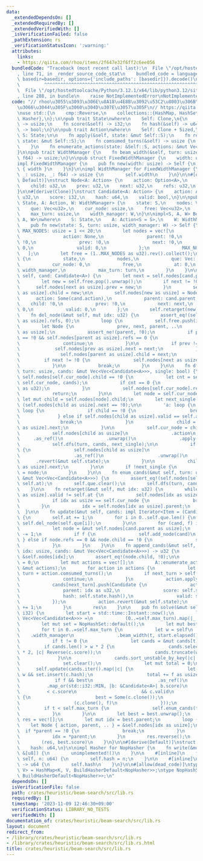 ```yaml
---
data:
  _extendedDependsOn: []
  _extendedRequiredBy: []
  _extendedVerifiedWith: []
  _isVerificationFailed: false
  _pathExtension: rs
  _verificationStatusIcon: ':warning:'
  attributes:
    links:
    - https://qiita.com/rhoo/items/2f647e32f6ff2c6ee056
  bundledCode: "Traceback (most recent call last):\n  File \"/opt/hostedtoolcache/Python/3.12.1/x64/lib/python3.12/site-packages/onlinejudge_verify/documentation/build.py\"\
    , line 71, in _render_source_code_stat\n    bundled_code = language.bundle(stat.path,\
    \ basedir=basedir, options={'include_paths': [basedir]}).decode()\n          \
    \         ^^^^^^^^^^^^^^^^^^^^^^^^^^^^^^^^^^^^^^^^^^^^^^^^^^^^^^^^^^^^^^^^^^^^^^^^^^^^^^^^^\n\
    \  File \"/opt/hostedtoolcache/Python/3.12.1/x64/lib/python3.12/site-packages/onlinejudge_verify/languages/rust.py\"\
    , line 288, in bundle\n    raise NotImplementedError\nNotImplementedError\n"
  code: "// rhoo\u3055\u3093\u306E\u8A18\u4E8B\u3092\u53C2\u8003\u306B\u3055\u305B\
    \u3066\u3044\u305F\u3060\u304D\u307E\u3057\u305F\n// https://qiita.com/rhoo/items/2f647e32f6ff2c6ee056\n\
    \nuse std::{\n    cmp::Reverse,\n    collections::{HashMap, HashSet},\n    hash::{BuildHasherDefault,\
    \ Hasher},\n};\n\npub trait State\nwhere\n    Self: Clone,\n{\n    fn turn(&self)\
    \ -> usize;\n    fn score(&self) -> i32;\n    fn hash(&self) -> u64;\n    fn is_valid(&self)\
    \ -> bool;\n}\n\npub trait Action\nwhere\n    Self: Clone + Sized,\n{\n    type\
    \ S: State;\n\n    fn apply(&self, state: &mut Self::S);\n    fn revert(&self,\
    \ state: &mut Self::S);\n    fn comsumed_turns(&self) -> usize {\n        1\n\
    \    }\n    fn enumerate_actions(state: &Self::S, actions: &mut Vec<Self>);\n\
    }\n\npub trait WidthManager {\n    fn beam_width(&self, turn: usize, elapsed:\
    \ f64) -> usize;\n}\n\npub struct FixedWidthManager {\n    width: usize,\n}\n\n\
    impl FixedWidthManager {\n    pub fn new(width: usize) -> Self {\n        Self\
    \ { width }\n    }\n}\n\nimpl WidthManager for FixedWidthManager {\n    fn beam_width(&self,\
    \ _: usize, _: f64) -> usize {\n        self.width\n    }\n}\n\n#[derive(Clone,\
    \ Default)]\nstruct Node<A: Action> {\n    action: Option<A>,\n    parent: u32,\n\
    \    child: u32,\n    prev: u32,\n    next: u32,\n    refs: u32,\n    valid: u32,\n\
    }\n\n#[derive(Clone)]\nstruct Candidate<A: Action> {\n    action: A,\n    parent:\
    \ u32,\n    score: i32,\n    hash: u64,\n    valid: bool,\n}\n\npub struct BeamSearch<S:\
    \ State, A: Action, W: WidthManager> {\n    state: S,\n    nodes: Vec<Node<A>>,\n\
    \    que: Vec<u32>,\n    cur_node: usize,\n    free: Vec<u32>,\n    at: u32,\n\
    \    max_turn: usize,\n    width_manager: W,\n}\n\nimpl<S, A, W> BeamSearch<S,\
    \ A, W>\nwhere\n    S: State,\n    A: Action<S = S>,\n    W: WidthManager,\n{\n\
    \    pub fn new(state: S, turn: usize, width_manager: W) -> Self {\n        const\
    \ MAX_NODES: usize = 1 << 20;\n        let nodes = vec![\n            Node {\n\
    \                action: None,\n                parent: !0,\n                child:\
    \ !0,\n                prev: !0,\n                next: !0,\n                refs:\
    \ 0,\n                valid: 0,\n            };\n            MAX_NODES\n     \
    \   ];\n        let free = (1..MAX_NODES as u32).rev().collect();\n\n        Self\
    \ {\n            state,\n            nodes,\n            que: Vec::with_capacity(MAX_NODES),\n\
    \            cur_node: 0,\n            free,\n            at: 0,\n           \
    \ width_manager,\n            max_turn: turn,\n        }\n    }\n\n    fn add_node(&mut\
    \ self, cand: Candidate<A>) {\n        let next = self.nodes[cand.parent as usize].child;\n\
    \        let new = self.free.pop().unwrap();\n        if next != !0 {\n      \
    \      self.nodes[next as usize].prev = new;\n        }\n        self.nodes[cand.parent\
    \ as usize].child = new;\n\n        self.nodes[new as usize] = Node {\n      \
    \      action: Some(cand.action),\n            parent: cand.parent,\n        \
    \    child: !0,\n            prev: !0,\n            next: next,\n            refs:\
    \ 0,\n            valid: 0,\n        };\n        self.retarget(new);\n    }\n\n\
    \    fn del_node(&mut self, mut idx: u32) {\n        assert_eq!(self.nodes[idx\
    \ as usize].refs, 0);\n        loop {\n            self.free.push(idx);\n    \
    \        let Node {\n                prev, next, parent, ..\n            } = self.nodes[idx\
    \ as usize];\n            assert_ne!(parent, !0);\n            if prev & next\
    \ == !0 && self.nodes[parent as usize].refs == 0 {\n                idx = parent;\n\
    \                continue;\n            }\n\n            if prev != !0 {\n   \
    \             self.nodes[prev as usize].next = next;\n            } else {\n \
    \               self.nodes[parent as usize].child = next;\n            }\n   \
    \         if next != !0 {\n                self.nodes[next as usize].prev = prev;\n\
    \            }\n\n            break;\n        }\n    }\n\n    fn dfs(&mut self,\
    \ turn: usize, cands: &mut Vec<Vec<Candidate<A>>>, single: bool) {\n        if\
    \ self.nodes[self.cur_node].child == !0 {\n            let cnt = self.append_cands(turn,\
    \ self.cur_node, cands);\n            if cnt == 0 {\n                self.que.push(self.cur_node\
    \ as u32);\n            }\n            self.nodes[self.cur_node].refs += cnt;\n\
    \            return;\n        }\n\n        let node = self.cur_node;\n       \
    \ let mut child = self.nodes[node].child;\n        let next_single = single &\
    \ (self.nodes[child as usize].next == !0);\n\n        'a: loop {\n           \
    \ loop {\n                if child == !0 {\n                    break 'a;\n  \
    \              } else if self.nodes[child as usize].valid == self.at {\n     \
    \               break;\n                }\n                child = self.nodes[child\
    \ as usize].next;\n            }\n\n            self.cur_node = child as usize;\n\
    \            self.nodes[child as usize]\n                .action\n           \
    \     .as_ref()\n                .unwrap()\n                .apply(&mut self.state);\n\
    \            self.dfs(turn, cands, next_single);\n\n            if !next_single\
    \ {\n                self.nodes[child as usize]\n                    .action\n\
    \                    .as_ref()\n                    .unwrap()\n              \
    \      .revert(&mut self.state);\n            }\n\n            child = self.nodes[child\
    \ as usize].next;\n        }\n\n        if !next_single {\n            self.cur_node\
    \ = node;\n        }\n    }\n\n    fn enum_cands(&mut self, turn: usize, cands:\
    \ &mut Vec<Vec<Candidate<A>>>) {\n        assert_eq!(self.nodes[self.cur_node].valid,\
    \ self.at);\n        self.que.clear();\n        self.dfs(turn, cands, true);\n\
    \    }\n\n    fn retarget(&mut self, mut idx: u32) {\n        while self.nodes[idx\
    \ as usize].valid != self.at {\n            self.nodes[idx as usize].valid = self.at;\n\
    \            if idx as usize == self.cur_node {\n                break;\n    \
    \        }\n            idx = self.nodes[idx as usize].parent;\n        }\n  \
    \  }\n\n    fn update(&mut self, cands: impl Iterator<Item = (Candidate<A>, bool)>)\
    \ {\n        self.at += 1;\n        for i in 0..self.que.len() {\n           \
    \ self.del_node(self.que[i]);\n        }\n\n        for (cand, f) in cands {\n\
    \            let node = &mut self.nodes[cand.parent as usize];\n            node.refs\
    \ -= 1;\n            if f {\n                self.add_node(cand)\n           \
    \ } else if node.refs == 0 && node.child == !0 {\n                self.del_node(cand.parent);\n\
    \            }\n        }\n    }\n\n    fn append_cands(&mut self, turn: usize,\
    \ idx: usize, cands: &mut Vec<Vec<Candidate<A>>>) -> u32 {\n        let node =\
    \ &self.nodes[idx];\n        assert_eq!(node.child, !0);\n\n        let mut res\
    \ = 0;\n        let mut actions = vec![];\n        A::enumerate_actions(&self.state,\
    \ &mut actions);\n        for action in actions {\n            let next_turn =\
    \ turn + action.comsumed_turns();\n            if next_turn > self.max_turn {\n\
    \                continue;\n            }\n            action.apply(&mut self.state);\n\
    \            cands[next_turn].push(Candidate {\n                action: action.clone(),\n\
    \                parent: idx as u32,\n                score: self.state.score(),\n\
    \                hash: self.state.hash(),\n                valid: self.state.is_valid(),\n\
    \            });\n            action.revert(&mut self.state);\n            res\
    \ += 1;\n        }\n        res\n    }\n\n    pub fn solve(&mut self) -> (Vec<A>,\
    \ i32) {\n        let start = std::time::Instant::now();\n        let mut cands:\
    \ Vec<Vec<Candidate<A>>> =\n            (0..=self.max_turn).map(|_| vec![]).collect::<Vec<_>>();\n\
    \        let mut set = NopHashSet::default();\n        let mut best = None;\n\
    \        for t in 0..=self.max_turn {\n            let w = self\n            \
    \    .width_manager\n                .beam_width(t, start.elapsed().as_secs_f64());\n\
    \            if t != 0 {\n                let cands = &mut cands[t];\n       \
    \         if cands.len() > w * 2 {\n                    cands.select_nth_unstable_by_key(w\
    \ * 2, |c| Reverse(c.score));\n                    cands.truncate(w * 2);\n  \
    \              }\n\n                cands.sort_unstable_by_key(|c| Reverse(c.score));\n\
    \                set.clear();\n                let mut total = 0;\n          \
    \      self.update(cands.iter().map(|c| {\n                    let f = total <\
    \ w && set.insert(c.hash);\n                    total += f as usize;\n       \
    \             if f && best\n                        .as_ref()\n              \
    \          .map_or(std::i32::MIN, |b: &Candidate<A>| b.score)\n              \
    \          < c.score\n                        && c.valid\n                   \
    \ {\n                        best = Some(c.clone());\n                    }\n\
    \                    (c.clone(), f)\n                }));\n            }\n   \
    \         if t < self.max_turn {\n                self.enum_cands(t, &mut cands);\n\
    \            }\n        }\n\n        let best = best.unwrap();\n        let mut\
    \ res = vec![];\n        let mut idx = best.parent;\n        loop {\n        \
    \    let Node { action, parent, .. } = &self.nodes[idx as usize];\n          \
    \  if *parent == !0 {\n                break;\n            }\n            res.push(action.as_ref().unwrap().clone());\n\
    \            idx = *parent;\n        }\n        res.reverse();\n        res.push(best.action);\n\
    \        (res, best.score)\n    }\n}\n\n#[derive(Default)]\nstruct NopHasher {\n\
    \    hash: u64,\n}\n\nimpl Hasher for NopHasher {\n    fn write(&mut self, _:\
    \ &[u8]) {\n        unimplemented!()\n    }\n\n    #[inline]\n    fn write_u64(&mut\
    \ self, n: u64) {\n        self.hash = n;\n    }\n\n    #[inline]\n    fn finish(&self)\
    \ -> u64 {\n        self.hash\n    }\n}\n\n#[allow(dead_code)]\ntype NopHashMap<K,\
    \ V> = HashMap<K, V, BuildHasherDefault<NopHasher>>;\ntype NopHashSet<K> = HashSet<K,\
    \ BuildHasherDefault<NopHasher>>;\n"
  dependsOn: []
  isVerificationFile: false
  path: crates/heuristic/beam-search/src/lib.rs
  requiredBy: []
  timestamp: '2023-11-09 12:46:30+09:00'
  verificationStatus: LIBRARY_NO_TESTS
  verifiedWith: []
documentation_of: crates/heuristic/beam-search/src/lib.rs
layout: document
redirect_from:
- /library/crates/heuristic/beam-search/src/lib.rs
- /library/crates/heuristic/beam-search/src/lib.rs.html
title: crates/heuristic/beam-search/src/lib.rs
---
```

